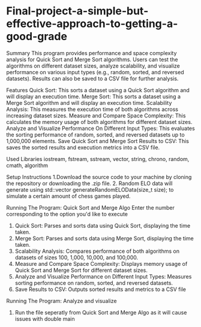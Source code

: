 # Final-project-a-simple-but-effective-approach-to-getting-a-good-grade
Summary
This program provides performance and space complexity analysis for Quick Sort and Merge Sort algorithms. 
Users can test the algorithms on different dataset sizes, analyze scalability, and visualize performance on various input types (e.g., random, sorted, and reversed datasets). Results can also be saved to a CSV file for further analysis.

Features
Quick Sort: This sorts a dataset using a Quick Sort algorithm and will display an execution time.
Merge Sort: This sorts a dataset using a Merge Sort algorithm and will display an execution time.
Scalability Analysis: This measures the execution time of both algorithms across increasing dataset sizes.
Measure and Compare Space Complexity: This calculates the memory usage of both algorithms for different dataset sizes.
Analyze and Visualize Performance On Different Input Types: This evaluates the sorting performance of random, sorted, and reversed datasets up to 1,000,000 elements.
Save Quick Sort and Merge Sort Results to CSV: This saves the sorted results and execution metrics into a CSV file.

Used Libraries
iostream, fstream, sstream, vector, string, chrono, random, cmath, algorithm

Setup Instructions
1.Download the source code to your machine by cloning the repository or downloading the .zip file.
2. Random ELO data will generate using std::vector<int> generateRandomELOData(size_t size); to simulate a certain amount of chess games played.

Running The Program: Quick Sort and Merge Algo
  Enter the number corresponding to the option you'd like to execute
1. Quick Sort: Parses and sorts data using Quick Sort, displaying the time taken.
2. Merge Sort: Parses and sorts data using Merge Sort, displaying the time taken.
3. Scalability Analysis: Compares performance of both algorithms on datasets of sizes 100, 1,000, 10,000, and 100,000.
4. Measure and Compare Space Complexity: Displays memory usage of Quick Sort and Merge Sort for different dataset sizes.
5. Analyze and Visualize Performance on Different Input Types: Measures sorting performance on random, sorted, and reversed datasets.
6. Save Results to CSV: Outputs sorted results and metrics to a CSV file

Running The Program: Analyze and visualize
1. Run the file seperatly from Quick Sort and Merge Algo as it will cause issues with double main

